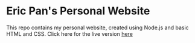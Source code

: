 # Eric Pan's Personal Website

This repo contains my personal website, created using Node.js and basic HTML and CSS.
Click here for the live version <a href="https://pantheman.github.io/">here</a>